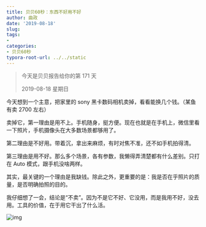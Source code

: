 ```yaml
---
title: 贝贝60秒：东西不好用不好
author: 曲政
date: '2019-08-18'
slug: 
tags:
- 
categories:
- 贝贝60秒
typora-root-url: ../../static
---
```


>   今天是贝贝报告给你的第 171 天
>
>   2019-08-18 星期日

今天想到一个主意，把家里的 sony 黑卡数码相机卖掉，看看能换几个钱。（某鱼有卖 2700 左右）

卖掉它，第一理由是用不上。手机随身，挺方便。现在也就是在手机上，微信里看一下照片，手机摄像头在大多数场景都够用了。

第二理由是不好用。带着沉，拿出来麻烦，有时对焦不准，还不如手机拍得清。

第三理由是用不好。那么多个场景，各有参数，我懒得弄清楚都有什么差别。只打在 Auto 模式，跟手机没啥两样。

其实，最关键的一个理由是我缺钱。除此之外，更重要的是：我是否在乎照片的质量，是否明确拍照的目的。

我仔细想了一会，结论是“不卖”。因为不是它不好、它没用，而是我用不好，没去用。工具的价值，在于用它干出了什么活。

![img](/images/2019-08-18-%E8%B4%9D%E8%B4%9D60%E7%A7%92%EF%BC%9A%E4%B8%9C%E8%A5%BF%E4%B8%8D%E5%A5%BD%E7%94%A8%E4%B8%8D%E5%A5%BD/640-20200416100123164.jpeg)